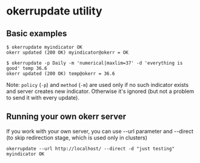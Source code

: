 # okerrupdate utility

## Basic examples

```shell
$ okerrupdate myindicator OK
okerr updated (200 OK) myindicator@okerr = OK
```

```shell
$ okerrupdate -p Daily -m 'numerical|maxlim=37' -d 'everything is good' temp 36.6
okerr updated (200 OK) temp@okerr = 36.6
```

Note: `policy` (`-p`) and `method` (`-m`) are used only if no such indicator exists and server creates new indicator. Otherwise it's ignored (but not a problem to send it with every update).


## Running your own okerr server
If you work with your own server, you can use --url parameter and --direct (to skip redirection stage, which is used only in clusters)

~~~shell
okerrupdate --url http://localhost/ --direct -d "just testing" myindicator OK
~~~